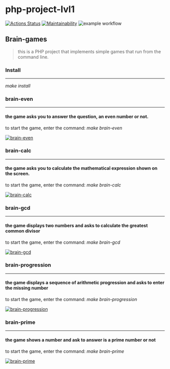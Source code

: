 # php-project-lvl1
[![Actions Status](https://github.com/T-Grigory/php-project-lvl1/workflows/hexlet-check/badge.svg)](https://github.com/T-Grigory/php-project-lvl1/actions)
[![Maintainability](https://api.codeclimate.com/v1/badges/0fffabc97960be0deb8b/maintainability)](https://codeclimate.com/github/T-Grigory/php-project-lvl1/maintainability)
![example workflow](https://github.com/T-Grigory/php-project-lvl1/actions/workflows/workflow.yml/badge.svg)
## Brain-games

> this is a PHP project that implements simple games that run from the command line.

### Install
***
*make install*

### brain-even
***
#### the game asks you to answer the question, an even number or not.
to start the game, enter the command: *make brain-even*

[![brain-even](https://asciinema.org/a/tcRW8ZgtXIvWe5JJO6ZLyxYYt.svg)](https://asciinema.org/a/tcRW8ZgtXIvWe5JJO6ZLyxYYt)

### brain-calc
***
#### the game asks you to calculate the mathematical expression shown on the screen.
to start the game, enter the command: *make brain-calc*

[![brain-calc](https://asciinema.org/a/dmMcHRAAygFrNWppJ96IGAq3k.svg)](https://asciinema.org/a/dmMcHRAAygFrNWppJ96IGAq3k)

### brain-gcd
***
#### the game displays two numbers and asks to calculate the greatest common divisor
to start the game, enter the command: *make brain-gcd*

[![brain-gcd](https://asciinema.org/a/uNyyZEOa7jcC0QchfziLKNRPz.svg)](https://asciinema.org/a/uNyyZEOa7jcC0QchfziLKNRPz)

### brain-progression
***
#### the game displays a sequence of arithmetic progression and asks to enter the missing number
to start the game, enter the command: *make brain-progression*

[![brain-progression](https://asciinema.org/a/PbMD6zG30NfZWayA2PD7Sk0GJ.svg)](https://asciinema.org/a/PbMD6zG30NfZWayA2PD7Sk0GJ)

### brain-prime
***
#### the game shows a number and ask to answer is a prime number or not
to start the game, enter the command: *make brain-prime*

[![brain-prime](https://asciinema.org/a/qGVmG7w43PrB9r39Ses3FWwP4.svg)](https://asciinema.org/a/qGVmG7w43PrB9r39Ses3FWwP4)
